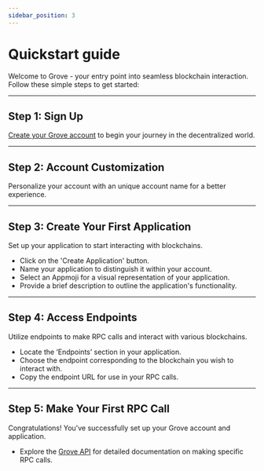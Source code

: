 ```yaml
---
sidebar_position: 3
---
```


# Quickstart guide

Welcome to Grove - your entry point into seamless blockchain interaction. Follow these simple steps to get started:

---

## Step 1: Sign Up

[Create your Grove account](https://portal.grove.city/api/auth/auth0?signup=true) to begin your journey in the decentralized world.

---

## Step 2: Account Customization

Personalize your account with an unique account name for a better experience.

---

## Step 3: Create Your First Application

Set up your application to start interacting with blockchains.

- Click on the 'Create Application' button.
- Name your application to distinguish it within your account.
- Select an Appmoji for a visual representation of your application.
- Provide a brief description to outline the application's functionality.

---

## Step 4: Access Endpoints

Utilize endpoints to make RPC calls and interact with various blockchains.

- Locate the ‘Endpoints’ section in your application.
- Choose the endpoint corresponding to the blockchain you wish to interact with.
- Copy the endpoint URL for use in your RPC calls.

---

## Step 5: Make Your First RPC Call

Congratulations! You've successfully set up your Grove account and application.

- Explore the [Grove API](/groveapi/intro/api-intro1) for detailed documentation on making specific RPC calls.
